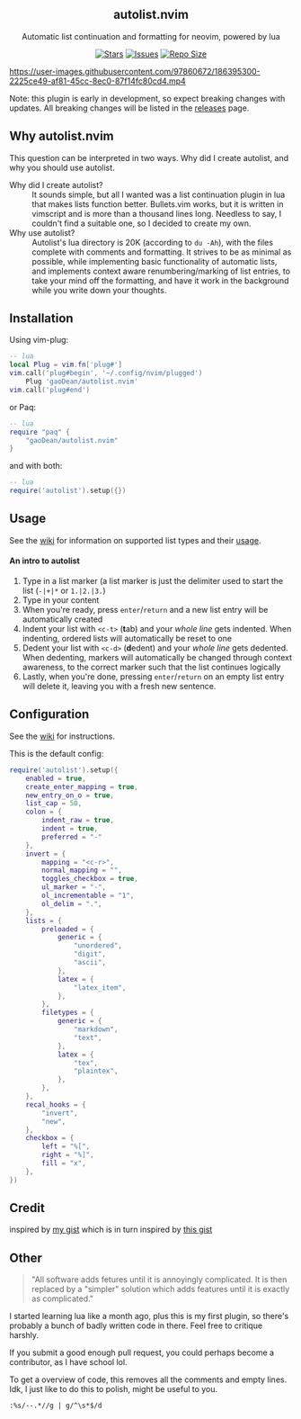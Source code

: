 <p align="center">
  <h2 align="center">autolist.nvim</h2>
</p>
<p align="center">
	Automatic list continuation and formatting for neovim, powered by lua
</p>
<p align="center">
	<a href="https://github.com/gaoDean/autolist.nvim/stargazers">
		<img alt="Stars" src="https://img.shields.io/github/stars/gaoDean/autolist.nvim?style=for-the-badge&logo=starship&color=C9CBFF&logoColor=D9E0EE&labelColor=302D41"></a>
	<a href="https://github.com/gaoDean/autolist.nvim/issues">
		<img alt="Issues" src="https://img.shields.io/github/issues/gaoDean/autolist.nvim?style=for-the-badge&logo=bilibili&color=F5E0DC&logoColor=D9E0EE&labelColor=302D41"></a>
	<a href="https://github.com/gaoDean/autolist.nvim">
		<img alt="Repo Size" src="https://img.shields.io/github/repo-size/gaoDean/autolist.nvim?color=%23DDB6F2&label=SIZE&logo=codesandbox&style=for-the-badge&logoColor=D9E0EE&labelColor=302D41"/></a>
</p>

https://user-images.githubusercontent.com/97860672/186395300-2225ce49-af81-45cc-8ec0-87f14fc80cd4.mp4

Note: this plugin is early in development, so expect breaking changes with updates. All breaking changes will be listed in the [releases](https://github.com/gaoDean/autolist.nvim/releases) page.

## Why autolist.nvim
This question can be interpreted in two ways. Why did I create autolist, and why you should use autolist.

<dl>
	<dt>Why did I create autolist?</dt>
	<dd>It sounds simple, but all I wanted was a list continuation plugin in lua that makes lists function better. Bullets.vim works, but it is written in vimscript and is more than a thousand lines long. Needless to say, I couldn't find a suitable one, so I decided to create my own.</dd>
	<dt>Why use autolist?</dt>
	<dd>Autolist's lua directory is 20K (according to <code>du -Ah</code>), with the files complete with comments and formatting. It strives to be as minimal as possible, while implementing basic functionality of automatic lists, and implements context aware renumbering/marking of list entries, to take your mind off the formatting, and have it work in the background while you write down your thoughts.</dd>
</dl>


## Installation
Using vim-plug:
```lua
-- lua
local Plug = vim.fn['plug#']
vim.call('plug#begin', '~/.config/nvim/plugged')
	Plug 'gaoDean/autolist.nvim'
vim.call('plug#end')
```
or Paq:
```lua
-- lua
require "paq" {
	"gaoDean/autolist.nvim"
}
```
and with both:
```lua
-- lua
require('autolist').setup({})
```

## Usage
See the [wiki](https://github.com/gaoDean/autolist.nvim/wiki) for information on supported list types and their [usage](https://github.com/gaoDean/autolist.nvim/wiki/Usage).

#### An intro to autolist
1. Type in a list marker (a list marker is just the delimiter used to start the list (`-|+|*` or `1.|2.|3.`)
2. Type in your content
3. When you're ready, press `enter`/`return` and a new list entry will be automatically created
4. Indent your list with `<c-t>` (**t**ab) and your *whole line* gets indented. When indenting, ordered lists will automatically be reset to one
5. Dedent your list with `<c-d>` (**d**edent) and your *whole line* gets dedented. When dedenting, markers will automatically be changed through context awareness, to the correct marker such that the list continues logically
6. Lastly, when you're done, pressing `enter`/`return` on an empty list entry will delete it, leaving you with a fresh new sentence.

## Configuration
See the [wiki](https://github.com/gaoDean/autolist.nvim/wiki/Configuration) for instructions.

This is the default config:
```lua
require('autolist').setup({
	enabled = true,
	create_enter_mapping = true,
	new_entry_on_o = true,
	list_cap = 50,
	colon = {
		indent_raw = true,
		indent = true,
		preferred = "-"
	},
	invert = {
		mapping = "<c-r>",
		normal_mapping = "",
		toggles_checkbox = true,
		ul_marker = "-",
		ol_incrementable = "1",
		ol_delim = ".",
	},
	lists = {
		preloaded = {
			generic = {
				"unordered",
				"digit",
				"ascii",
			},
			latex = {
				"latex_item",
			},
		},
		filetypes = {
			generic = {
				"markdown",
				"text",
			},
			latex = {
				"tex",
				"plaintex",
			},
		},
	},
	recal_hooks = {
		"invert",
		"new",
	},
	checkbox = {
		left = "%[",
		right = "%]",
		fill = "x",
	},
})
```

## Credit

inspired by [my gist](https://gist.github.com/gaoDean/288d01dfe64da66569fb6615c767e081)
which is in turn inspired by [this gist](https://gist.github.com/sedm0784/dffda43bcfb4728f8e90)

## Other

> "All software adds fetures until it is annoyingly complicated. It is then replaced by a "simpler" solution which adds features until it is exactly as complicated."

I started learning lua like a month ago, plus this is my first plugin, so there's probably a bunch of badly written code in there. Feel free to critique harshly.

If you submit a good enough pull request, you could perhaps become a contributor, as I have school lol.

To get a overview of code, this removes all the comments and empty lines. Idk, I just like to do this to polish, might be useful to you.

	:%s/--.*//g | g/^\s*$/d
